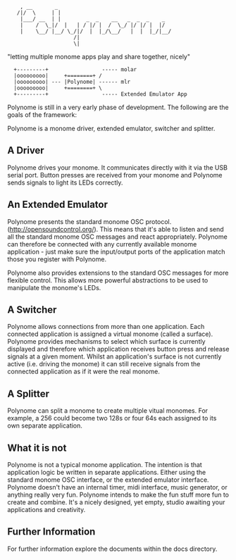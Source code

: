        , __       _
       /|/  \     | |
        |___/ __  | |        _  _    __   _  _  _    _
        |    /  \_|/  |   | / |/ |  /  \_/ |/ |/ |  |/
        |    \__/ |__/ \_/|/  |  |_/\__/   |  |  |_/|__/
                         /|
                         \|

  "letting multiple monome apps play and share together, nicely"



      +---------+                 ----- molar
      |ooooooooo|     +========+ /
      |ooooooooo| --- |Polynome| ------ mlr
      |ooooooooo|     +========+ \
      +---------+                 ----- Extended Emulator App


Polynome is still in a very early phase of development. The following
are the goals of the framework:

Polynome is a monome driver, extended emulator, switcher and splitter.

A Driver
--------
Polynome drives your monome. It communicates directly with it via the
USB serial port. Button presses are received from your monome and
Polynome sends signals to light its LEDs correctly.


An Extended Emulator
--------------------
Polynome presents the standard monome OSC protocol.
(http://opensoundcontrol.org/). This means that it's able to listen
and send all the standard monome OSC messages and react
appropriately. Polynome can therefore be connected with any currently
available monome application - just make sure the input/output ports
of the application match those you register with Polynome.

Polynome also provides extensions to the standard OSC messages for
more flexible control. This allows more powerful abstractions to be
used to manipulate the monome's LEDs.


A Switcher
----------
Polynome allows connections from more than one application. Each
connected application is assigned a virtual monome (called a
surface). Polynome provides mechanisms to select which surface is
currently displayed and therefore which application receives button
press and release signals at a given moment. Whilst an application's
surface is not currently active (i.e. driving the monome) it can still
receive signals from the connected application as if it were the real
monome.


A Splitter
----------
Polynome can split a monome to create multiple vitual monomes. For
example, a 256 could become two 128s or four 64s each assigned to its
own separate application.


What it is not
--------------

Polynome is not a typical monome application. The intention is that
application logic be written in separate applications. Either using
the standard monome OSC interface, or the extended emulator
interface. Polynome doesn't have an internal timer, midi interface,
music generator, or anything really very fun. Polynome intends to make
the fun stuff more fun to create and combine. It's a nicely designed,
yet empty, studio awaiting your applications and creativity.


Further Information
-------------------

For further information explore the documents within the docs directory.
